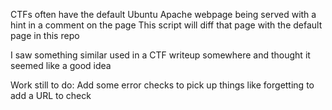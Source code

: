 CTFs often have the default Ubuntu Apache webpage being served with a hint in a comment on the page
This script will diff that page with the default page in this repo

I saw something similar used in a CTF writeup somewhere and thought it seemed like a good idea

Work still to do:
Add some error checks to pick up things like forgetting to add a URL to check
